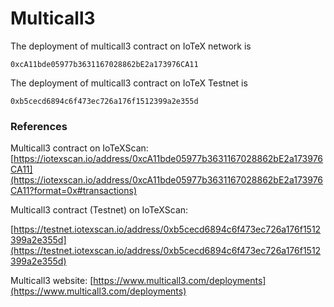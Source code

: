 # Multicall3

The deployment of multicall3 contract on IoTeX network is&#x20;

```
0xcA11bde05977b3631167028862bE2a173976CA11
```

The deployment of multicall3 contract on IoTeX Testnet is&#x20;

```
0xb5cecd6894c6f473ec726a176f1512399a2e355d
```

### References

Multicall3 contract on IoTeXScan: [https://iotexscan.io/address/0xcA11bde05977b3631167028862bE2a173976CA11](https://iotexscan.io/address/0xcA11bde05977b3631167028862bE2a173976CA11?format=0x#transactions)

Multicall3 contract (Testnet) on IoTeXScan:

[https://testnet.iotexscan.io/address/0xb5cecd6894c6f473ec726a176f1512399a2e355d](https://testnet.iotexscan.io/address/0xb5cecd6894c6f473ec726a176f1512399a2e355d)

Multicall3 website: [https://www.multicall3.com/deployments](https://www.multicall3.com/deployments)
